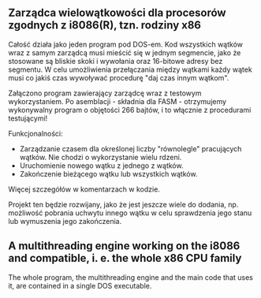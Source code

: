 ## Zarządca wielowątkowości dla procesorów zgodnych z i8086(R), tzn. rodziny x86

Całość działa jako jeden program pod DOS-em. Kod wszystkich wątków wraz z samym zarządcą musi mieścić się w jednym segmencie, jako że stosowane są bliskie skoki i wywołania oraz 16-bitowe adresy bez segmentu. W celu umożliwienia przełączania między wątkami każdy wątek musi co jakiś czas wywoływać procedurę "daj czas innym wątkom".

Załączono program zawierający zarządcę wraz z testowym wykorzystaniem. Po asemblacji - składnia dla FASM - otrzymujemy wykonywalny program o objętości 266 bajtów, i to włącznie z procedurami testującymi!

Funkcjonalności:

* Zarządzanie czasem dla określonej liczby "równolegle" pracujących wątków. Nie chodzi o wykorzystanie wielu rdzeni.
* Uruchomienie nowego wątku z jednego z wątków.
* Zakończenie bieżącego wątku lub wszystkich wątków.

Więcej szczegółów w komentarzach w kodzie.

Projekt ten będzie rozwijany, jako że jest jeszcze wiele do dodania, np. możliwość pobrania uchwytu innego wątku w celu sprawdzenia jego stanu lub wymuszenia jego zakończenia.

## A multithreading engine working on the i8086 and compatible, i. e. the whole x86 CPU family

The whole program, the multithreading engine and the main code that uses it, are contained in a single DOS executable.

